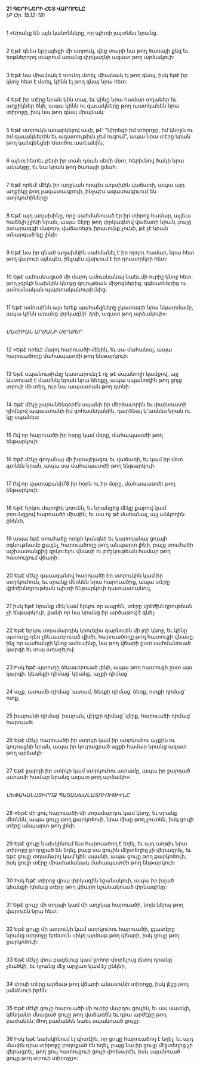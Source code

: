 **21 ԳԵՐԻՆԵՐԻ ՀԵՏ ՎԱՐՈՒԵԼԸ**
\
_(Բ Օր. 15.12-18)_

\
1 «Սրանք են այն կանոնները, որ պիտի յայտնես նրանց.

\
2 Եթէ գնես եբրայեցի մի ստրուկ, վեց տարի նա թող ծառայի քեզ եւ եօթներորդ տարում առանց փրկագնի ազատ թող արձակուի:

\
3 Եթէ նա միայնակ է տունդ մտել, միայնակ էլ թող գնայ, իսկ եթէ իր կնոջ հետ է մտել, կինն էլ թող գնայ նրա հետ:

\
4 Եթէ իր տէրը նրան կին տայ, եւ կինը նրա համար տղաներ եւ աղջիկներ ծնի, ապա կինն ու զաւակները թող պատկանեն նրա տիրոջը, իսկ նա թող գնայ միայնակ:

\
5 Եթէ ստրուկն առարկելով ասի, թէ՝ “Սիրեցի իմ տիրոջը, իմ կնոջն ու իմ զաւակներին եւ ազատութիւն չեմ ուզում”, ապա նրա տէրը նրան թող կանգնեցնի Աստծու ատեանին,

\
6 այնուհետեւ բերի իր տան դռան սեմի մօտ, հերիւնով ծակի նրա ականջը, եւ նա նրան թող ծառայի ցմահ:

\
7 Եթէ որեւէ մէկն իր աղջկան որպէս աղախին վաճառի, ապա այդ աղջիկը թող չազատագրուի, ինչպէս ազատագրւում են ստրկուհիները:

\
8 Եթէ այդ աղախինը, որը սահմանուած էր իր տիրոջ համար, այլեւս հաճելի չլինի նրան, ապա Տէրը թող փրկագնով վաճառի նրան, բայց օտարազգի մարդու վաճառելու իրաւունք չունի, թէ չէ նրան անարգած կը լինի:

\
9 Եթէ նա իր գնած աղախնին սահմանել է իր որդու համար, նրա հետ թող վարուի այնպէս, ինչպէս վարւում է իր դուստրերի հետ:

\
10 Եթէ ամուսնացած մի մարդ ամուսնանայ նաեւ մի ուրիշ կնոջ հետ, թող չզրկի նախկին կնոջը գոյութեան միջոցներից, զգեստներից ու ամուսնական պարտականութիւնից:

\
11 Եթէ ամուսինն այս երեք պահանջները չկատարի նրա նկատմամբ, ապա կինն առանց փրկագնի՝ ձրի, ազատ թող արձակուի»:

\
_ՄԱՀՈՒԱՆ ԱՐԺԱՆԻ ՄԵՂՔԵՐ_

\
12 «Եթէ որեւէ մարդ հարուածի մէկին, եւ սա մահանայ, ապա հարուածողը մահապատժի թող ենթարկուի:

\
13 Եթէ սպանութիւնը կատարուել է ոչ թէ սպանողի կամքով, այլ Աստուած է մատնել նրան նրա ձեռքը, ապա սպանողին թող ցոյց տրուի մի տեղ, ուր նա ապաստան թող գտնի:

\
14 Եթէ մէկը չարանենգօրէն սպանի իր մերձաւորին եւ փախուստի դիմելով ապաստանի իմ զոհասեղանին, դարձեալ կ՚առնես նրան ու կը սպանես:

\
15 Ով որ հարուածի իր հօրը կամ մօրը, մահապատժի թող ենթարկուի:

\
16 Եթէ մէկը գողանայ մի իսրայէլացու եւ վաճառի, եւ կամ իր մօտ գտնեն նրան, ապա սա մահապատժի թող ենթարկուի:

\
17 Ով որ վատաբանի78 իր հօրն ու իր մօրը, մահապատժի թող ենթարկուի:

\
18 Եթէ երկու մարդիկ կռուեն, եւ նրանցից մէկը քարով կամ բռունցքով հարուածի միւսին, եւ սա ոչ թէ մահանայ, այլ անկողին ընկնի,

\
19 ապա եթէ տուժածը ոտքի կանգնի եւ կարողանայ ցուպի օգնութեամբ քայլել, հարուածողը թող անպարտ լինի, բայց տուժածի աշխատանքից զրկուելու վնասի ու բժշկութեան համար թող հատուցում վճարի:

\
20 Եթէ մէկը գաւազանով հարուածի իր ստրուկին կամ իր ստրկուհուն, եւ սրանք մեռնեն նրա հարուածից, ապա տէրը վրէժխնդրութեան պիտի ենթարկուի դատաստանով,

\
21 իսկ եթէ նրանք մէկ կամ երկու օր ապրեն, տէրը վրէժխնդրութեան չի ենթարկուի, քանի որ նա նրանց իր արծաթով է գնել:

\
22 Եթէ երկու տղամարդիկ կռուելիս զարնուեն մի յղի կնոջ, եւ կինը պտուղը դեռ չձեւաւորուած վիժի, հարուածողը թող հատուցի վնասը. ինչ որ պահանջի կնոջ ամուսինը, նա թող վճարի ըստ սահմանուած կարգի եւ տայ աղաչելով:

\
23 Իսկ եթէ պտուղը ձեւաւորուած լինի, ապա թող հատուցի ըստ այս կարգի. կեանքի դիմաց՝ կեանք, աչքի դիմաց՝

\
24 աչք, ատամի դիմաց՝ ատամ, ձեռքի դիմաց՝ ձեռք, ոտքի դիմաց՝ ոտք,

\
25 խարանի դիմաց՝ խարան, վէրքի դիմաց՝ վէրք, հարուածի դիմաց՝ հարուած:

\
26 Եթէ մէկը հարուածի իր ստրկի կամ իր ստրկուհու աչքին ու կուրացնի նրան, ապա իր կուրացրած աչքի համար նրանց ազատ թող արձակի:

\
27 Եթէ ջարդի իր ստրկի կամ ստրկուհու ատամը, ապա իր ջարդած ատամի համար նրանց ազատ թող արձակի»:

\
_ՍԵՓԱԿԱՆԱՏԻՐՈՋ ՊԱՏԱՍԽԱՆԱՏՈՒՈՒԹԻՒՆԸ_

\
28 «Եթէ մի ցուլ հարուածի մի տղամարդու կամ կնոջ, եւ սրանք մեռնեն, ապա ցուլը թող քարկոծուի, նրա միսը թող չուտեն, իսկ ցուլի տէրը անպարտ թող լինի:

\
29 Եթէ ցուլը նախկինում եւս հարուածող է եղել, եւ այդ առթիւ նրա տիրոջը բողոքած են եղել, բայց սա ցուլին մէջտեղից չի վերացրել, եւ եթէ ցուլը տղամարդ կամ կին սպանի, ապա ցուլը թող քարկոծուի, իսկ ցուլի տէրը միաժամանակ մահապատժի թող ենթարկուի:

\
30 Իսկ եթէ տիրոջ վրայ փրկագին նշանակուի, ապա իր խլած կեանքի դիմաց տէրը թող վճարի նշանակուած փրկագինը:

\
31 Եթէ ցուլը մի տղայի կամ մի աղջկայ հարուածի, նոյն կերպ թող վարուեն նրա հետ:

\
32 Եթէ ցուլը մի ստրուկի կամ ստրկուհու հարուածի, ցլատէրը նրանց տիրոջը երեսուն սիկղ արծաթ թող վճարի, իսկ ցուլը թող քարկոծուի:

\
33 Եթէ մէկը փոս բացելուց կամ ջրհոր փորելուց յետոյ դրանք չծածկի, եւ դրանց մէջ արջառ կամ էշ ընկնի,

\
34 փոսի տէրը արծաթ թող վճարի անասունի տիրոջը, իսկ լէշը թող յանձնուի իրեն:

\
35 Եթէ մէկի ցուլը հարուածի մի ուրիշ մարդու ցուլին, եւ սա սատկի, կենդանի մնացած ցուլը թող վաճառեն եւ դրա արժէքը թող բաժանեն: Թող բաժանեն նաեւ սպանուած ցուլը:

\
36 Իսկ եթէ նախկինում էլ գիտէին, որ ցուլը հարուածող է եղել, եւ այդ մասին դրա տիրոջը բողոքած են եղել, բայց նա իր ցուլը մէջտեղից չի վերացրել, թող ցուլ հատուցուի ցուլի փոխարէն, իսկ սպանուած ցուլը թող տրուի տիրոջը»:
